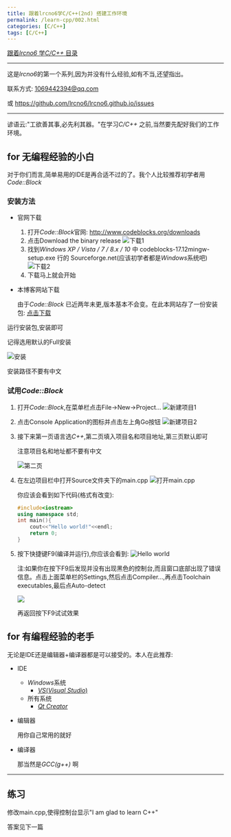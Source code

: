 ```yaml
---
title: 跟着lrcno6学C/C++(2nd) 搭建工作环境
permalink: /learn-cpp/002.html
categories: [C/C++]
tags: [C/C++]
---
```


[跟着*lrcno6* 学*C/C++* 目录](./000.html)

---

这是*lrcno6*的第一个系列,因为并没有什么经验,如有不当,还望指出。

联系方式: 1069442394@qq.com

或 https://github.com/lrcno6/lrcno6.github.io/issues

---

谚语云:"工欲善其事,必先利其器。"在学习*C/C++* 之前,当然要先配好我们的工作环境。

## for 无编程经验的小白

对于你们而言,简单易用的IDE是再合适不过的了。我个人比较推荐初学者用*Code::Block*

### 安装方法

- 官网下载
	1. 打开*Code::Block*官网: http://www.codeblocks.org/downloads
	2. 点击Download the binary release
	![下载1](/pic/learn-cpp/002-001.png)
	3. 找到*Windows XP / Vista / 7 / 8.x / 10* 中 codeblocks-17.12mingw-setup.exe 行的 Sourceforge.net(应该初学者都是*Windows*系统吧)
	![下载2](/pic/learn-cpp/002-002.png)
	4. 下载马上就会开始
- 本博客网站下载

	由于*Code::Block* 已近两年未更,版本基本不会变。在此本网站存了一份安装包: [点击下载](/download/CodeBlock.exe)

运行安装包,安装即可

记得选用默认的Full安装

![安装](/pic/learn-cpp/002-003.png)

安装路径不要有中文

### 试用*Code::Block*

1. 打开*Code::Block*,在菜单栏点击File->New->Project...
![新建项目1](/pic/learn-cpp/002-004.png)
2. 点击Console Application的图标并点击左上角Go按钮
![新建项目2](/pic/learn-cpp/002-005.png)
3. 接下来第一页语言选*C++*,第二页填入项目名和项目地址,第三页默认即可

	注意项目名和地址都不要有中文

	![第二页](/pic/learn-cpp/002-006.png)
4. 在左边项目栏中打开Source文件夹下的main.cpp
![打开main.cpp](/pic/learn-cpp/002-007.png)

	你应该会看到如下代码(格式有改变):

	```cpp
	#include<iostream>
	using namespace std;
	int main(){
		cout<<"Hello world!"<<endl;
		return 0;
	}
	```
5. 按下快捷键F9(编译并运行),你应该会看到:
![Hello world](/pic/learn-cpp/002-008.png)

	注:如果你在按下F9后发现并没有出现黑色的控制台,而且窗口底部出现了错误信息。点击上面菜单栏的Settings,然后点击Compiler...,再点击Toolchain executables,最后点Auto-detect

	![](/pic/learn-cpp/002-009.png)

	再返回按下F9试试效果

## for 有编程经验的老手

无论是IDE还是编辑器+编译器都是可以接受的。本人在此推荐:

- IDE
	- *Windows*系统
		- [*VS*(*Visual Studio*)](https://visualstudio.microsoft.com/)
	- 所有系统
		- [*Qt Creator*](https://www.qt.io/download)
- 编辑器
	
	用你自己常用的就好
- 编译器

	那当然是*GCC(g++)* 啊

---

## 练习

修改main.cpp,使得控制台显示"I am glad to learn C++"

答案见下一篇